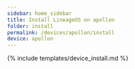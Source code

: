 ```yaml
---
sidebar: home_sidebar
title: Install LineageOS on apollon
folder: install
permalink: /devices/apollon/install
device: apollon
---
```

{% include templates/device_install.md %}
